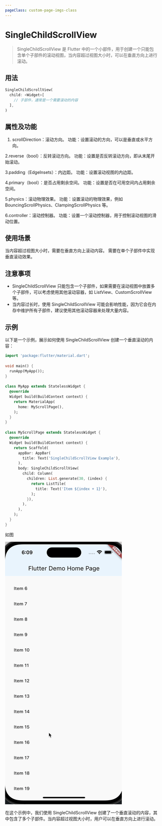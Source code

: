 ```yaml
---
pageClass: custom-page-imgs-class
---
```


# SingleChildScrollView

> SingleChildScrollView 是 Flutter 中的一个小部件，用于创建一个只能包含单个子部件的滚动视图，当内容超过视图大小时，可以在垂直方向上进行滚动。

## 用法

```dart
SingleChildScrollView(
  child: <Widget>[
    // 子部件，通常是一个需要滚动的内容
  ],
)
```

## 属性及功能

1. scrollDirection：滚动方向。
   功能：设置滚动的方向，可以是垂直或水平方向。

2.reverse（bool）：反转滚动方向。
功能：设置是否反转滚动方向，即从末尾开始滚动。

3.padding（EdgeInsets）：内边距。
功能：设置滚动视图的内边距。

4.primary（bool）：是否占用剩余空间。
功能：设置是否在可用空间内占用剩余空间。

5.physics：滚动物理效果。
功能：设置滚动的物理效果，例如 BouncingScrollPhysics、ClampingScrollPhysics 等。

6.controller：滚动控制器。
功能：设置一个滚动控制器，用于控制滚动视图的滑动位置。

## 使用场景

当内容超过视图大小时，需要在垂直方向上滚动内容。
需要在单个子部件中实现垂直滚动效果。

## 注意事项

- SingleChildScrollView 只能包含一个子部件，如果需要在滚动视图中放置多个子部件，可以考虑使用其他滚动容器，如 ListView、CustomScrollView 等。
- 当内容过长时，使用 SingleChildScrollView 可能会影响性能，因为它会在内存中维护所有子部件，建议使用其他滚动容器来处理大量内容。

## 示例

以下是一个示例，展示如何使用 SingleChildScrollView 创建一个垂直滚动的内容：

```dart
import 'package:flutter/material.dart';

void main() {
  runApp(MyApp());
}

class MyApp extends StatelessWidget {
  @override
  Widget build(BuildContext context) {
    return MaterialApp(
      home: MyScrollPage(),
    );
  }
}

class MyScrollPage extends StatelessWidget {
  @override
  Widget build(BuildContext context) {
    return Scaffold(
      appBar: AppBar(
        title: Text('SingleChildScrollView Example'),
      ),
      body: SingleChildScrollView(
        child: Column(
          children: List.generate(30, (index) {
            return ListTile(
              title: Text('Item ${index + 1}'),
            );
          }),
        ),
      ),
    );
  }
}
```

如图

![Alt text](./imgs/ListView-1.gif)

在这个示例中，我们使用 SingleChildScrollView 创建了一个垂直滚动的内容，其中包含了多个子部件。当内容超过视图大小时，用户可以在垂直方向上进行滚动。
